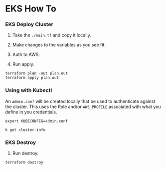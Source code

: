 # EKS How To

### EKS Deploy Cluster
1) Take the `./main.tf` and copy it locally.

2) Make changes to the variables as you see fit.

3) Auth to AWS.

4) Run apply.
```
terraform plan -out plan.out
terraform apply plan.out
```

### Using with Kubectl
An `admin.conf` will be created locally that be used to authenticate against the cluster. This uses the Role and/or `AWS_PROFILE` associated with what you define in you credentials.

```
export KUBECONFIG=admin.conf

k get cluster-info

```
### EKS Destroy
1) Run destroy.
```
terraform destroy
```